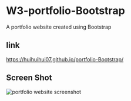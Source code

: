 # W3-portfolio-Bootstrap
A portfolio website created using Bootstrap

## link
https://huihuihui07.github.io/portfolio-Bootstrap/

## Screen Shot 

<img alt="portfolio website screenshot" src="./images/Hui-FENG-Web-Developer.png">
